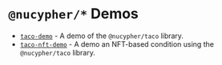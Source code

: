 # `@nucypher/*` Demos

- [`taco-demo`](./taco-demo) - A demo of the `@nucypher/taco` library.
- [`taco-nft-demo`](./taco-nft-demo) - A demo an NFT-based condition using the `@nucypher/taco` library.
